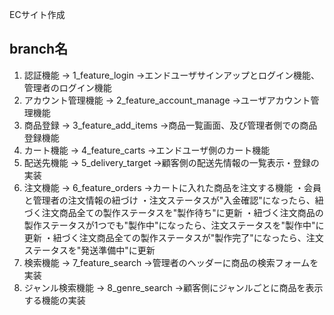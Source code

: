 ECサイト作成

## branch名
1. 認証機能 → 1_feature_login
→エンドユーザサインアップとログイン機能、管理者のログイン機能
2. アカウント管理機能 → 2_feature_account_manage
→ユーザアカウント管理機能
3. 商品登録 → 3_feature_add_items
→商品一覧画面、及び管理者側での商品登録機能
4. カート機能 → 4_feature_carts
→エンドユーザ側のカート機能
5. 配送先機能 → 5_delivery_target
→顧客側の配送先情報の一覧表示・登録の実装
6. 注文機能 → 6_feature_orders
→カートに入れた商品を注文する機能
・会員と管理者の注文情報の紐づけ
・注文ステータスが"入金確認"になったら、紐づく注文商品全ての製作ステータスを"製作待ち"に更新
・紐づく注文商品の製作ステータスが1つでも"製作中"になったら、注文ステータスを"製作中"に更新
・紐づく注文商品全ての製作ステータスが"製作完了"になったら、注文ステータスを"発送準備中"に更新
7. 検索機能 → 7_feature_search
→管理者のヘッダーに商品の検索フォームを実装
8. ジャンル検索機能 → 8_genre_search
→顧客側にジャンルごとに商品を表示する機能の実装